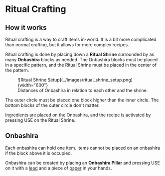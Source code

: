 # Ritual Crafting

## How it works

Ritual crafting is a way to craft items in-world. It is a bit more complicated than normal crafting, but it allows for more complex recipes.

Ritual crafting is done by placing down a **Ritual Shrine** surrounded by as many **Onbashira** blocks as needed. The Onbashira blocks must be placed in a specific pattern, and the Ritual Shrine must be placed in the center of the pattern.

<figure markdown>
  ![Ritual Shrine Setup](../images/ritual_shrine_setup.png){width="600"}
  <figcaption>Distances of Onbashira in relation to each other and the shrine.</figcaption>
</figure>

The outer circle must be placed one block higher than the inner circle. The bottom blocks of the outer circle don't matter.

Ingredients are placed on the Onbashira, and the recipe is activated by pressing USE on the Ritual Shrine.

## Onbashira

Each onbashira can hold one item. Items cannot be placed on an onbashira if the block above it is occupied.

Onbashira can be created by placing an **Onbashira Pillar** and pressing USE on it with a [lead](https://minecraft.fandom.com/wiki/Lead) and a piece of [paper](https://minecraft.fandom.com/wiki/Paper) in your hands.